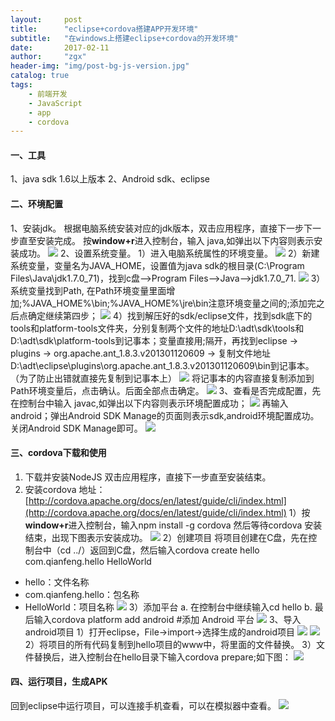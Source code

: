 ```yaml
---
layout:     post
title:      "eclipse+cordova搭建APP开发环境"
subtitle:   "在windows上搭建eclipse+cordova的开发环境"
date:       2017-02-11
author:     "zgx"
header-img: "img/post-bg-js-version.jpg"
catalog: true
tags:
    - 前端开发
    - JavaScript
    - app
    - cordova
---
```


####  一、工具
1、java sdk 1.6以上版本
2、Android sdk、eclipse     

#### 二、环境配置
1、安装jdk。
根据电脑系统安装对应的jdk版本，双击应用程序，直接下一步下一步直至安装完成。
按**window+r**进入控制台，输入 java,如弹出以下内容则表示安装成功。
![](http://function.bypanda.cn/blog/20170306/194336609.png?imageView2/1/w/560/h/336)
2、设置系统变量。
1）进入电脑系统属性的环境变量。
![](http://function.bypanda.cn/blog/20170306/201053262.png)
2）新建系统变量，变量名为JAVA_HOME，设置值为java  sdk的根目录(C:\Program Files\Java\jdk1.7.0_71)，找到c盘-->Program Files-->Java-->jdk1.7.0_71.
![](http://function.bypanda.cn/blog/20170306/201236305.png)
3）系统变量找到Path, 在Path环境变量里面增加;%JAVA_HOME%\bin;%JAVA_HOME%\jre\bin注意环境变量之间的;添加完之后点确定继续第四步；
![](http://function.bypanda.cn/blog/20170306/201321609.png)
 4）找到解压好的sdk/eclipse文件，找到sdk底下的tools和platform-tools文件夹，分别复制两个文件的地址D:\adt\sdk\tools和D:\adt\sdk\platform-tools到记事本；变量直接用;隔开，再找到eclipse -> plugins -> org.apache.ant_1.8.3.v201301120609 -> 复制文件地址D:\adt\eclipse\plugins\org.apache.ant_1.8.3.v201301120609\bin到记事本。（为了防止出错就直接先复制到记事本上）
 ![](http://function.bypanda.cn/blog/20170306/201811338.png)
 将记事本的内容直接复制添加到Path环境变量后，点击确认。后面全部点击确定。
 ![](http://function.bypanda.cn/blog/20170306/201852307.png)
 3、查看是否完成配置，先在控制台中输入 javac,如弹出以下内容则表示环境配置成功；
 ![](http://function.bypanda.cn/blog/20170306/202417687.png?imageView2/1/w/620/h/400)
 再输入android；弹出Android SDK Manage的页面则表示sdk,android环境配置成功。关闭Android SDK Manage即可。
 ![](http://function.bypanda.cn/blog/20170306/202507362.png?imageView2/1/w/680/h/500)

#### 三、cordova下载和使用
1. 下载并安装NodeJS
双击应用程序，直接下一步直至安装结束。
2. 安装cordova
地址：[http://cordova.apache.org/docs/en/latest/guide/cli/index.html](http://cordova.apache.org/docs/en/latest/guide/cli/index.html)
1）按**window+r**进入控制台，输入npm install -g cordova  然后等待cordova  安装结束，出现下图表示安装成功。
![](http://function.bypanda.cn/blog/20170307/002800965.png)
2）创建项目
将项目创建在C盘，先在控制台中（cd ../）返回到C盘，然后输入cordova create hello com.qianfeng.hello HelloWorld
- hello：文件名称
- com.qianfeng.hello：包名称
- HelloWorld：项目名称
![](http://function.bypanda.cn/blog/20170307/003000233.png)
3）添加平台
a. 在控制台中继续输入cd  hello
b. 最后输入cordova platform add android #添加 Android 平台
![](http://function.bypanda.cn/blog/20170307/003105968.png)
3、导入android项目
1）打开eclipse，File->import->选择生成的android项目
![](http://function.bypanda.cn/blog/20170307/003302260.png)
![](http://function.bypanda.cn/blog/20170307/003324134.png)
2）将项目的所有代码复制到hello项目的www中，将里面的文件替换。
3）文件替换后，进入控制台在hello目录下输入cordova prepare;如下图：
![](http://function.bypanda.cn/blog/20170307/003503006.png)

#### 四、运行项目，生成APK
回到eclipse中运行项目，可以连接手机查看，可以在模拟器中查看。
![](http://function.bypanda.cn/blog/20170307/003550831.png)